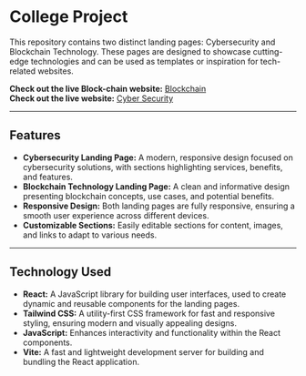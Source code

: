 # College Project
This repository contains two distinct landing pages: Cybersecurity and Blockchain Technology. These pages are designed to showcase cutting-edge technologies and can be used as templates or inspiration for tech-related websites.

**Check out the live Block-chain website:** [Blockchain](https://blockchain-cs.netlify.app/)<br>
**Check out the live website:** [Cyber Security](https://cybersecurity-cs.netlify.app/)
<hr>

## Features
<ul>
    <li><b>Cybersecurity Landing Page:</b> A modern, responsive design focused on cybersecurity solutions, with sections highlighting services, benefits, and features.</li>
    <li><b>Blockchain Technology Landing Page:</b> A clean and informative design presenting blockchain concepts, use cases, and potential benefits.</li>
    <li><b>Responsive Design:</b> Both landing pages are fully responsive, ensuring a smooth user experience across different devices.</li>
    <li><b>Customizable Sections:</b> Easily editable sections for content, images, and links to adapt to various needs.</li>
</ul>
<hr>

## Technology Used
<ul>
    <li><b>React:</b> A JavaScript library for building user interfaces, used to create dynamic and reusable components for the landing pages.</li>
    <li><b>Tailwind CSS:</b> A utility-first CSS framework for fast and responsive styling, ensuring modern and visually appealing designs.</li>
    <li><b>JavaScript:</b> Enhances interactivity and functionality within the React components.</li>
    <li><b>Vite:</b> A fast and lightweight development server for building and bundling the React application.</li>
</ul>